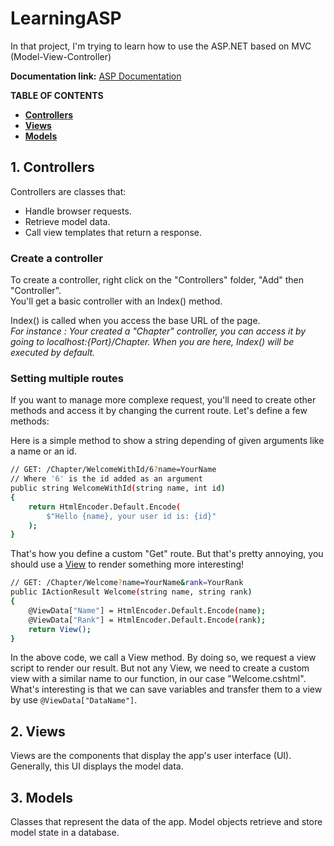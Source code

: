 # LearningASP

In that project, I'm trying to learn how to use the ASP.NET based on MVC (Model-View-Controller)

**Documentation link:** [ASP Documentation](https://learn.microsoft.com/en-us/aspnet/core/tutorials/first-mvc-app/start-mvc?view=aspnetcore-7.0&tabs=visual-studio)

**TABLE OF CONTENTS**
* [**Controllers**](#1-controllers)
* [**Views**](#2-views)
* [**Models**](#3-models)

## **1. Controllers**
Controllers are classes that:
- Handle browser requests.
- Retrieve model data.
- Call view templates that return a response.

### **Create a controller**
To create a controller, right click on the "Controllers" folder, "Add" then "Controller". <br>
You'll get a basic controller with an Index() method.
<br>

Index() is called when you access the base URL of the page. 
<br> *For instance : Your created a "Chapter" controller, you can access it by going to localhost:{Port}/Chapter. When you are here, Index() will be executed by default.*

### **Setting multiple routes**
If you want to manage more complexe request, you'll need to create other methods and access it by changing the current route. Let's define a few methods:

Here is a simple method to show a string depending of given arguments like a name or an id.
```bash 
// GET: /Chapter/WelcomeWithId/6?name=YourName
// Where '6' is the id added as an argument
public string WelcomeWithId(string name, int id)
{
    return HtmlEncoder.Default.Encode(
        $"Hello {name}, your user id is: {id}"
    );
}
```
That's how you define a custom "Get" route. But that's pretty annoying, you should use a [View](#2-views) to render something more interesting!
```bash
// GET: /Chapter/Welcome?name=YourName&rank=YourRank
public IActionResult Welcome(string name, string rank)
{
    @ViewData["Name"] = HtmlEncoder.Default.Encode(name);
    @ViewData["Rank"] = HtmlEncoder.Default.Encode(rank);
    return View();
}
```
In the above code, we call a View method. By doing so, we request a view script to render our result. But not any View, we need to create a custom view with a similar name to our function, in our case "Welcome.cshtml".
<br>
What's interesting is that we can save variables and transfer them to a view by use `@ViewData["DataName"]`.

## **2. Views**
Views are the components that display the app's user interface (UI). Generally, this UI displays the model data.

## **3. Models**
Classes that represent the data of the app. Model objects retrieve and store model state in a database.